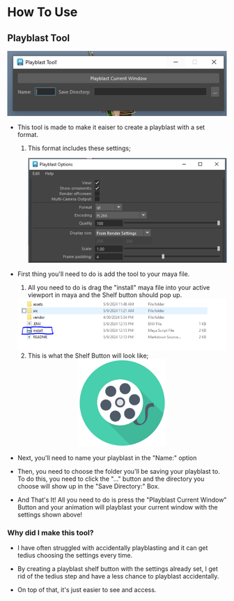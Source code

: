# How To Use

## Playblast Tool

<div style="text-align:center">
    <img src= "assets/PlayblastToolPNG.PNG" alt="PlayblastToolImage">
</div>

* This tool is made to make it eaiser to create a playblast with a set format.
    1. This format includes these settings;
        
        ![](assets/PlayblastToolSettings.PNG)

* First thing you'll need to do is add the tool to your maya file. 
    1. All you need to do is drag the "install" maya file into your active viewport in maya and the Shelf button should pop up.
    <div style="text-align:center">
        <img src="assets/PlayblastToolInstallScript.PNG" alt="TheInstallScript">
    </div>

    2. This is what the Shelf Button will look like;
    <div style="text-align:center">
        <img src="assets/playblastTool.png" alt="TheInstallScript" width="200">
    </div>

* Next, you'll need to name your playblast in the "Name:" option
* Then, you need to choose the folder you'll be saving your playblast to. To do this, you need to click the "..." button and the directory you choose will show up in the "Save Directory:" Box.
* And That's It! All you need to do is press the "Playblast Current Window" Button and your animation will playblast your current window with the settings shown above! 

### Why did I make this tool?

* I have often struggled with accidentally playblasting and it can get tedius choosing the settings every time.

* By creating a playblast shelf button with the settings already set, I get rid of the tedius step and have a less chance to playblast accidentally. 

* On top of that, it's just easier to see and access. 